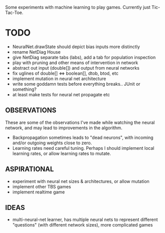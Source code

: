 Some experiments with machine learning to play games. Currently just
  Tic-Tac-Toe.

TODO
====
- NeuralNet.drawState should depict bias inputs more distinctly
- rename NetDiag House
- give NetDiag separate tabs (labs), add a tab for population inspection
- play with pruning and other means of intervention in network
- abstract out input (double[]) and output from neural networks
- fix uglines of double[] <=> boolean[], dtob, btod, etc
- implement mutation in neural net architecture
- write some goddamn tests before everything breaks.. JUnit or something?
- at least make tests for neural net propagate etc

OBSERVATIONS
------------
These are some of the observations I've made while watching the neural network,
  and may lead to improvements in the algorithm.
- Backpropagation sometimes leads to "dead neurons", with incoming and/or
  outgoing weights close to zero.
- Learning rates need careful tuning. Perhaps I should implement local learning
  rates, or allow learning rates to mutate.

ASPIRATIONAL
------------
- experiment with neural net sizes & architectures, or allow mutation
- implement other TBS games
- implement realtime game

IDEAS
-----
- multi-neural-net learner, has multiple neural nets to represent different
  "questions" (with different network sizes), more complicated games
